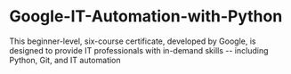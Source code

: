 # Google-IT-Automation-with-Python
This beginner-level, six-course certificate, developed by Google, is designed to provide IT professionals with in-demand skills -- including Python, Git, and IT automation
